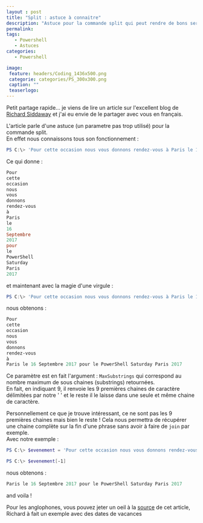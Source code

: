 ```yaml
---
layout : post
title: "Split : astuce à connaitre"
description: "Astuce pour la commande split qui peut rendre de bons services"
permalink:
tags:
   - Powershell
   - Astuces
categories:
   - Powershell

image:
 feature: headers/Coding_1436x500.png
 categorie: categories/PS_300x300.png
 caption: ""
 teaserlogo:
---
```


Petit partage rapide... je viens de lire un article sur l'excellent blog de <a href='https://richardspowershellblog.wordpress.com/' target = '_blank'>Richard Siddaway</a> et j'ai eu envie de le partager avec vous en français.

L'article parle d'une astuce (un parametre pas trop utilisé) pour la commande split.  
En effet nous connaissons tous son fonctionnement :

```powershell
PS C:\> 'Pour cette occasion nous vous donnons rendez-vous à Paris le 16 Septembre 2017 pour le PowerShell Saturday Paris 2017' -split ' '
```
Ce qui donne : 

```powershell
Pour
cette
occasion
nous
vous
donnons
rendez-vous
à
Paris
le
16
Septembre
2017
pour
le
PowerShell
Saturday
Paris
2017
```
et maintenant avec la magie d'une virgule :

```powershell
PS C:\> 'Pour cette occasion nous vous donnons rendez-vous à Paris le 16 Septembre 2017 pour le PowerShell Saturday Paris 2017' -split ' ',9
```
nous obtenons :

```powershell
Pour
cette
occasion
nous
vous
donnons
rendez-vous
à
Paris le 16 Septembre 2017 pour le PowerShell Saturday Paris 2017
```

Ce paramètre est en fait l'argument : `MaxSubstrings`  qui correspond au nombre maximum de sous chaines (substrings) retournées.  
En fait, en indiquant 9, il renvoie les 9 premières chaines de caractère délimitées par notre ' ' et le reste il le laisse dans une seule et même chaine de caractère.

Personnellement ce que je trouve intéressant, ce ne sont pas les 9 premières chaines mais bien le reste ! Cela nous permettra de récupérer une chaine complète sur la fin d'une phrase sans avoir à faire de `join` par exemple.  
Avec notre exemple :

```powershell
PS C:\> $evenement = 'Pour cette occasion nous vous donnons rendez-vous à Paris le 16 Septembre 2017 pour le PowerShell Saturday Paris 2017' -split ' ',9  

PS C:\> $evenement[-1]
```
nous obtenons :

```powershell
Paris le 16 Septembre 2017 pour le PowerShell Saturday Paris 2017
```

and voila !

Pour les anglophones, vous pouvez jeter un oeil à la <a href='https://richardspowershellblog.wordpress.com/2017/07/15/control-split-output/' target = '_blank'>source</a> de cet article, Richard à fait un exemple avec des dates de vacances


